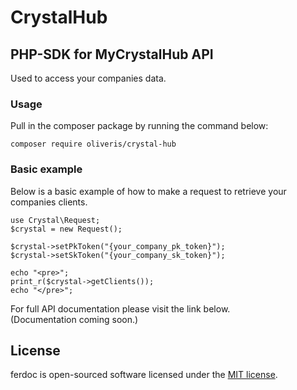 # CrystalHub
## PHP-SDK for MyCrystalHub API

<p>Used to access your companies data.</p>

### Usage
<p>Pull in the composer package by running the command below:</p>

```
composer require oliveris/crystal-hub
```

### Basic example
<p>Below is a basic example of how to make a request to retrieve your companies clients.</p>

```
use Crystal\Request;
$crystal = new Request();

$crystal->setPkToken("{your_company_pk_token}");
$crystal->setSkToken("{your_company_sk_token}");

echo "<pre>";
print_r($crystal->getClients());
echo "</pre>";
```

<p>For full API documentation please visit the link below.<br>(Documentation coming soon.)</p>

## License

ferdoc is open-sourced software licensed under the [MIT license](https://opensource.org/licenses/MIT).